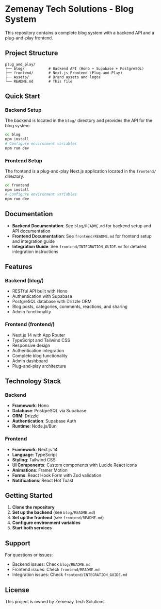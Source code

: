 # Zemenay Tech Solutions - Blog System

This repository contains a complete blog system with a backend API and a plug-and-play frontend.

## Project Structure

```
plug_and_play/
├── blog/           # Backend API (Hono + Supabase + PostgreSQL)
├── frontend/       # Next.js Frontend (Plug-and-Play)
├── Assets/         # Brand assets and logos
└── README.md       # This file
```

## Quick Start

### Backend Setup
The backend is located in the `blog/` directory and provides the API for the blog system.

```bash
cd blog
npm install
# Configure environment variables
npm run dev
```

### Frontend Setup
The frontend is a plug-and-play Next.js application located in the `frontend/` directory.

```bash
cd frontend
npm install
# Configure environment variables
npm run dev
```

## Documentation

- **Backend Documentation**: See `blog/README.md` for backend setup and API documentation
- **Frontend Documentation**: See `frontend/README.md` for frontend setup and integration guide
- **Integration Guide**: See `frontend/INTEGRATION_GUIDE.md` for detailed integration instructions

## Features

### Backend (blog/)
- RESTful API built with Hono
- Authentication with Supabase
- PostgreSQL database with Drizzle ORM
- Blog posts, categories, comments, reactions, and sharing
- Admin functionality

### Frontend (frontend/)
- Next.js 14 with App Router
- TypeScript and Tailwind CSS
- Responsive design
- Authentication integration
- Complete blog functionality
- Admin dashboard
- Plug-and-play architecture

## Technology Stack

### Backend
- **Framework**: Hono
- **Database**: PostgreSQL via Supabase
- **ORM**: Drizzle
- **Authentication**: Supabase Auth
- **Runtime**: Node.js/Bun

### Frontend
- **Framework**: Next.js 14
- **Language**: TypeScript
- **Styling**: Tailwind CSS
- **UI Components**: Custom components with Lucide React icons
- **Animations**: Framer Motion
- **Forms**: React Hook Form with Zod validation
- **Notifications**: React Hot Toast

## Getting Started

1. **Clone the repository**
2. **Set up the backend** (see `blog/README.md`)
3. **Set up the frontend** (see `frontend/README.md`)
4. **Configure environment variables**
5. **Start both services**

## Support

For questions or issues:
- Backend issues: Check `blog/README.md`
- Frontend issues: Check `frontend/README.md`
- Integration issues: Check `frontend/INTEGRATION_GUIDE.md`

## License

This project is owned by Zemenay Tech Solutions.
